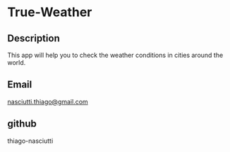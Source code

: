 # True-Weather

## Description

This app will help you to check the weather conditions in cities around the world.

## Email

nasciutti.thiago@gmail.com

## github
thiago-nasciutti



